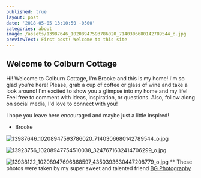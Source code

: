 ```yaml
---
published: true
layout: post
date: '2018-05-05 13:10:50 -0500'
categories: about
image: /assets/13987646_10208947593786020_7140306680142789544_o.jpg
previewText: First post! Welcome to this site
---
```

## Welcome to Colburn Cottage


Hi! Welcome to Colburn Cottage, I'm Brooke and this is my home! I'm so glad you're here! Please, grab a cup of coffee or glass of wine and take a look around! I'm excited to show you a glimpse into my home and my life! Feel free to comment with ideas, inspiration, or questions. Also, follow along on social media, I'd love to connect with you!

I hope you leave here encouraged and maybe just a little inspired! 

- Brooke

![13987646_10208947593786020_7140306680142789544_o.jpg]({{site.baseurl}}/assets/13987646_10208947593786020_7140306680142789544_o.jpg)

![13923756_10208947754510038_3247671632414706299_o.jpg]({{site.baseurl}}/assets/13923756_10208947754510038_3247671632414706299_o.jpg)

![13938122_10208947696868597_4350393630447208779_o.jpg]({{site.baseurl}}/assets/13938122_10208947696868597_4350393630447208779_o.jpg)
        ** These photos were taken by my super sweet and talented friend [BG Photography](https://bgphotolouisville.com/)
